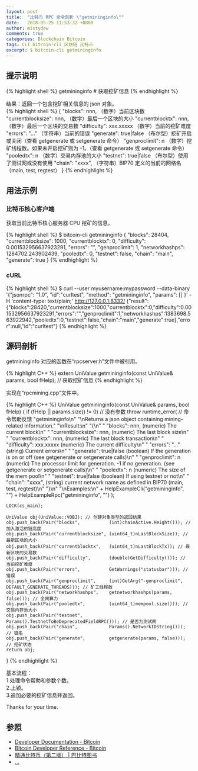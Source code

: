 ```yaml
---
layout: post
title:  "比特币 RPC 命令剖析 \"getmininginfo\""
date:   2018-05-25 11:53:32 +0800
author: mistydew
comments: true
categories: Blockchain Bitcoin
tags: CLI bitcoin-cli 区块链 比特币
excerpt: $ bitcoin-cli getmininginfo
---
```

## 提示说明

{% highlight shell %}
getmininginfo # 获取挖矿信息
{% endhighlight %}

结果：返回一个包含挖矿相关信息的 json 对象。<br>
{% highlight shell %}
{
  "blocks": nnn,             （数字）当前区块数
  "currentblocksize": nnn,   （数字）最后一个区块的大小
  "currentblocktx": nnn,     （数字）最后一个区块的交易数
  "difficulty": xxx.xxxxx    （数字）当前的挖矿难度
  "errors": "..."          （字符串）当前的错误
  "generate": true|false     （布尔型）挖矿开启或关闭（查看 getgenerate 或 setgenerate 命令）
  "genproclimit": n          （数字）挖矿线程数。如果未开启挖矿则为 -1。（查看 getgenerate 或 setgenerate 命令）
  "pooledtx": n              （数字）交易内存池的大小
  "testnet": true|false      （布尔型）使用了测试网或没有使用
  "chain": "xxxx",         （字符串）BIP70 定义的当前的网络名（main, test, regtest）
}
{% endhighlight %}

## 用法示例

### 比特币核心客户端

获取当前比特币核心服务器 CPU 挖矿的信息。

{% highlight shell %}
$ bitcoin-cli getmininginfo
{
  "blocks": 28404,
  "currentblocksize": 1000,
  "currentblocktx": 0,
  "difficulty": 0.001532956637923291,
  "errors": "",
  "genproclimit": 1,
  "networkhashps": 1284702.243902439,
  "pooledtx": 0,
  "testnet": false,
  "chain": "main",
  "generate": true
}
{% endhighlight %}

### cURL

{% highlight shell %}
$ curl --user myusername:mypassword --data-binary '{"jsonrpc": "1.0", "id":"curltest", "method": "getmininginfo", "params": [] }' -H 'content-type: text/plain;' http://127.0.0.1:8332/
{"result":{"blocks":28420,"currentblocksize":1000,"currentblocktx":0,"difficulty":0.001532956637923291,"errors":"","genproclimit":1,"networkhashps":1383698.563922942,"pooledtx":0,"testnet":false,"chain":"main","generate":true},"error":null,"id":"curltest"}
{% endhighlight %}

## 源码剖析
getmininginfo 对应的函数在“rpcserver.h”文件中被引用。

{% highlight C++ %}
extern UniValue getmininginfo(const UniValue& params, bool fHelp); // 获取挖矿信息
{% endhighlight %}

实现在“rpcmining.cpp”文件中。

{% highlight C++ %}
UniValue getmininginfo(const UniValue& params, bool fHelp)
{
    if (fHelp || params.size() != 0) // 没有参数
        throw runtime_error( // 命令帮助反馈
            "getmininginfo\n"
            "\nReturns a json object containing mining-related information."
            "\nResult:\n"
            "{\n"
            "  \"blocks\": nnn,             (numeric) The current block\n"
            "  \"currentblocksize\": nnn,   (numeric) The last block size\n"
            "  \"currentblocktx\": nnn,     (numeric) The last block transaction\n"
            "  \"difficulty\": xxx.xxxxx    (numeric) The current difficulty\n"
            "  \"errors\": \"...\"          (string) Current errors\n"
            "  \"generate\": true|false     (boolean) If the generation is on or off (see getgenerate or setgenerate calls)\n"
            "  \"genproclimit\": n          (numeric) The processor limit for generation. -1 if no generation. (see getgenerate or setgenerate calls)\n"
            "  \"pooledtx\": n              (numeric) The size of the mem pool\n"
            "  \"testnet\": true|false      (boolean) If using testnet or not\n"
            "  \"chain\": \"xxxx\",         (string) current network name as defined in BIP70 (main, test, regtest)\n"
            "}\n"
            "\nExamples:\n"
            + HelpExampleCli("getmininginfo", "")
            + HelpExampleRpc("getmininginfo", "")
        );


    LOCK(cs_main);

    UniValue obj(UniValue::VOBJ); // 创建对象类型的返回结果
    obj.push_back(Pair("blocks",           (int)chainActive.Height())); // 加入激活的链高度
    obj.push_back(Pair("currentblocksize", (uint64_t)nLastBlockSize)); // 最新区块的大小
    obj.push_back(Pair("currentblocktx",   (uint64_t)nLastBlockTx)); // 最新区块的交易数
    obj.push_back(Pair("difficulty",       (double)GetDifficulty())); // 当前挖矿难度
    obj.push_back(Pair("errors",           GetWarnings("statusbar"))); // 错误
    obj.push_back(Pair("genproclimit",     (int)GetArg("-genproclimit", DEFAULT_GENERATE_THREADS))); // 矿工线程数
    obj.push_back(Pair("networkhashps",    getnetworkhashps(params, false))); // 全网算力
    obj.push_back(Pair("pooledtx",         (uint64_t)mempool.size())); // 交易内存池大小
    obj.push_back(Pair("testnet",          Params().TestnetToBeDeprecatedFieldRPC())); // 是否为测试网
    obj.push_back(Pair("chain",            Params().NetworkIDString())); // 链名
    obj.push_back(Pair("generate",         getgenerate(params, false))); // 挖矿状态
    return obj;
}
{% endhighlight %}

基本流程：<br>
1.处理命令帮助和参数个数。<br>
2.上锁。<br>
3.追加必要的挖矿信息并返回。

Thanks for your time.

## 参照
* [Developer Documentation - Bitcoin](https://bitcoin.org/en/developer-documentation)
* [Bitcoin Developer Reference - Bitcoin](https://bitcoin.org/en/developer-reference#getmininginfo)
* [精通比特币（第二版） \| 巴比特图书](http://book.8btc.com/masterbitcoin2cn)
* [...](https://github.com/mistydew/blockchain)
